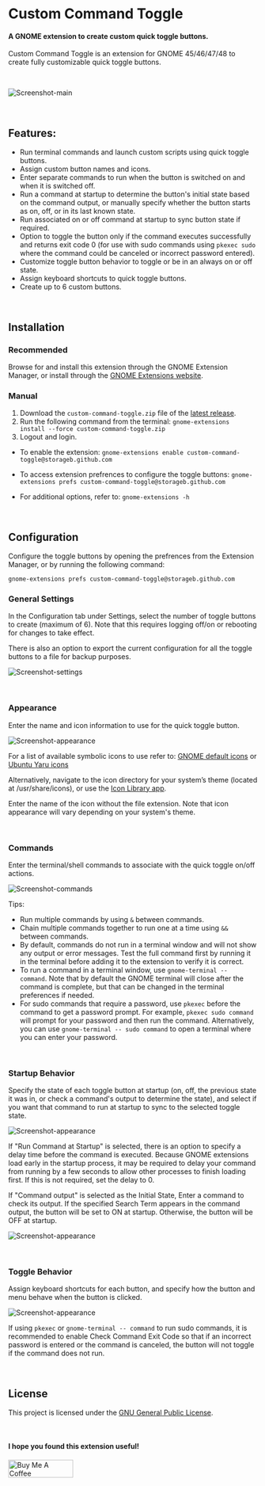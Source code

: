 # Custom Command Toggle

#### A GNOME extension to create custom quick toggle buttons.

Custom Command Toggle is an extension for GNOME 45/46/47/48 to create fully customizable quick toggle buttons.

<br>

![Screenshot-main](screenshots/screenshot-main-4.png)

<br>

## Features:

- Run terminal commands and launch custom scripts using quick toggle buttons.
- Assign custom button names and icons.
- Enter separate commands to run when the button is switched on and when it is switched off.
- Run a command at startup to determine the button's initial state based on the command output, or manually specify whether the button starts as on, off, or in its last known state.
- Run associated on or off command at startup to sync button state if required.
- Option to toggle the button only if the command executes successfully and returns exit code 0 (for use with sudo commands using `pkexec sudo` where the command could be canceled or incorrect password entered).
- Customize toggle button behavior to toggle or be in an always on or off state.
- Assign keyboard shortcuts to quick toggle buttons.
- Create up to 6 custom buttons.

<br>

## Installation


### Recommended


Browse for and install this extension through the GNOME Extension Manager, or install through the [GNOME Extensions website](https://extensions.gnome.org/extension/7012/custom-command-toggle/).


### Manual

1. Download the `custom-command-toggle.zip` file of the [latest release](https://github.com/StorageB/custom-command-toggle/releases). 
2. Run the following command from the terminal:
`gnome-extensions install --force custom-command-toggle.zip`
3. Logout and login.

- To enable the extension:
`gnome-extensions enable custom-command-toggle@storageb.github.com`

- To access extension prefrences to configure the toggle buttons:
`gnome-extensions prefs custom-command-toggle@storageb.github.com`

- For additional options, refer to: 
`gnome-extensions -h`



<br>

## Configuration

Configure the toggle buttons by opening the prefrences from the Extension Manager, or by running the following command: 

`gnome-extensions prefs custom-command-toggle@storageb.github.com`

### General Settings

In the Configuration tab under Settings, select the number of toggle buttons to create (maximum of 6). Note that this requires logging off/on or rebooting for changes to take effect.

There is also an option to export the current configuration for all the toggle buttons to a file for backup purposes. 

![Screenshot-settings](screenshots/screenshot-settings-2.png)

<br>

### Appearance

Enter the name and icon information to use for the quick toggle button. 

![Screenshot-appearance](screenshots/Screenshot-appearance.png)

For a list of available symbolic icons to use refer to:
[GNOME default icons](https://github.com/StorageB/icons/blob/main/GNOME46Adwaita/icons.md) or
[Ubuntu Yaru icons](https://github.com/StorageB/icons/blob/main/Yaru/icons.md)

Alternatively, navigate to the icon directory for your system’s theme (located at /usr/share/icons), or use the [Icon Library app](https://flathub.org/apps/org.gnome.design.IconLibrary).

Enter the name of the icon without the file extension. Note that icon appearance will vary depending on your system's theme.

<br>

### Commands

Enter the terminal/shell commands to associate with the quick toggle on/off actions.

![Screenshot-commands](screenshots/Screenshot-commands.png)

Tips:
- Run multiple commands by using `&` between commands.
- Chain multiple commands together to run one at a time using `&&` between commands.
- By default, commands do not run in a terminal window and will not show any output or error messages. Test the full command first by running it in the terminal before adding it to the extension to verify it is correct. 
- To run a command in a terminal window, use `gnome-terminal -- command`. Note that by default the GNOME terminal will close after the command is complete, but that can be changed in the terminal preferences if needed.
- For sudo commands that require a password, use `pkexec` before the command to get a password prompt. For example, `pkexec sudo command` will prompt for your password and then run the command. Alternatively, you can use `gnome-terminal -- sudo command` to open a terminal where you can enter your password.

<br>


### Startup Behavior

Specify the state of each toggle button at startup (on, off, the previous state it was in, or check a command's output to determine the state), and select if you want that command to run at startup to sync to the selected toggle state.

![Screenshot-appearance](screenshots/Screenshot-startup.png)

If "Run Command at Startup" is selected, there is an option to specify a delay time before the command is executed. Because GNOME extensions load early in the startup process, it may be required to delay your command from running by a few seconds to allow other processes to finish loading first. If this is not required, set the delay to 0.

If "Command output" is selected as the Initial State, Enter a command to check its output. If the specified Search Term appears in the command output, the button will be set to ON at startup. Otherwise, the button will be OFF at startup.

![Screenshot-appearance](screenshots/screenshot-startup-2.png)


<br>

### Toggle Behavior

Assign keyboard shortcuts for each button, and specify how the button and menu behave when the button is clicked.

![Screenshot-appearance](screenshots/screenshot-toggle-2.png)

If using `pkexec` or `gnome-terminal -- command` to run sudo commands, it is recommended to enable Check Command Exit Code so that if an incorrect password is entered or the command is canceled, the button will not toggle if the command does not run.

<br>


## License

This project is licensed under the [GNU General Public License](http://www.gnu.org/licenses/).

<br>

#### I hope you found this extension useful!

<a href="https://www.buymeacoffee.com/StorageB" target="_blank"><img src="https://cdn.buymeacoffee.com/buttons/v2/default-yellow.png" alt="Buy Me A Coffee" style="height: 36px !important;width: 131px !important;" ></a>


